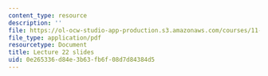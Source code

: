 ```yaml
---
content_type: resource
description: ''
file: https://ol-ocw-studio-app-production.s3.amazonaws.com/courses/11-438-economic-development-planning-spring-2020/0e265336d84e3b63fb6f08d7d84384d5_MIT11_438s20_lec22.pdf
file_type: application/pdf
resourcetype: Document
title: Lecture 22 slides
uid: 0e265336-d84e-3b63-fb6f-08d7d84384d5
---
```


